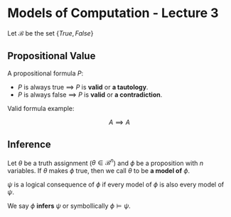 # Models of Computation - Lecture 3

Let $\mathcal{B}$ be the set $\{True, False\}$

## Propositional Value

A propositional formula $P$:

- $P$ is always true $\implies$ $P$ is **valid** or **a tautology**.
- $P$ is always false $\implies$ $P$ is **valid** or **a contradiction**.

Valid formula example:

$$
A \implies A
$$

## Inference

Let $\theta$ be a truth assignment ($\theta \in \mathcal{B}^n$) and $\phi$ be a proposition with $n$ variables. If $\theta$ makes $\phi$ true, then we call $\theta$ to be **a model of** $\phi$.

$\psi$ is a logical consequence of $\phi$ if every model of $\phi$ is also every model of $\psi$.

We say $\phi$ **infers** $\psi$ or symbollically $\phi \models \psi$.


